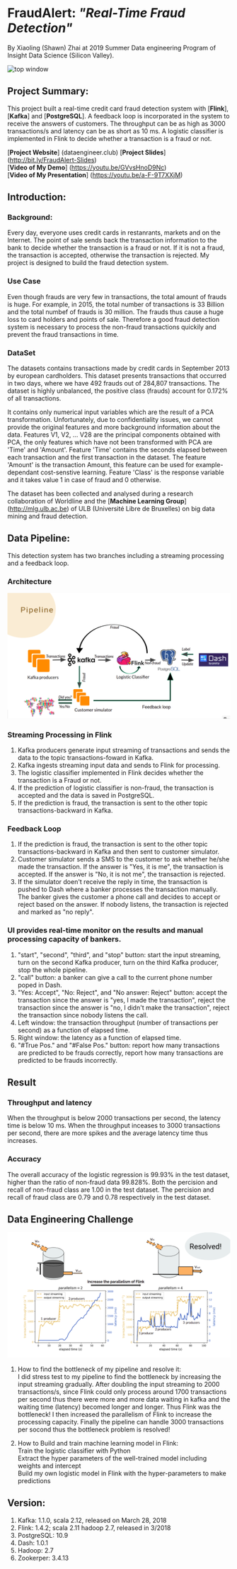 # FraudAlert: *"Real-Time Fraud Detection"*

By Xiaoling (Shawn) Zhai at 2019 Summer Data engineering Program of Insight Data Science (Silicon Valley).



![top window](https://github.com/Xiaoling1992/FraudAlert/blob/master/images/xiaoling_demo_small.gif)

## Project Summary:
This project built a real-time credit card fraud detection system with [**Flink**],[**Kafka**] and [**PostgreSQL**]. A feedback loop is incorporated in the system to receive the answers of customers. The throughput can be as high as 3000 transactions/s and latency can be as short as 10 ms. A logistic classifier is implemented in Flink to decide whether a transaction is a fraud or not.

[**Project Website**] (dataengineer.club) 
[**Project Slides**] (http://bit.ly/FraudAlert-Slides)<br/>
[**Video of My Demo**] (https://youtu.be/GVvsHnoD9Nc)<br/>
[**Video of My Presentation**] (https://youtu.be/a-F-9T7XXjM)

## Introduction:

### Background:
Every day, everyone uses credit cards in restanrants, markets and on the Internet. The point of sale sends back the transaction information to the bank to decide whether the transaction is a fraud or not. If it is not a fraud, the transaction is accepted, otherwise the transaction is rejected. My project is designed to build the fraud detection system.
### Use Case
Even though frauds are very few in transactions, the total amount of frauds is huge. For example, in 2015, the total number of transactions is 33 Billion and the total numbef of frauds is 30 million. The frauds thus cause a huge loss to card holders and points of sale. Therefore a good fraud detection system is necessary to process the non-fraud transactions quickily and prevent the fraud transactions in time.
### DataSet
The datasets contains transactions made by credit cards in September 2013 by european cardholders. This dataset presents transactions that occurred in two days, where we have 492 frauds out of 284,807 transactions. The dataset is highly unbalanced, the positive class (frauds) account for 0.172% of all transactions.

It contains only numerical input variables which are the result of a PCA transformation. Unfortunately, due to confidentiality issues, we cannot provide the original features and more background information about the data. Features V1, V2, ... V28 are the principal components obtained with PCA, the only features which have not been transformed with PCA are 'Time' and 'Amount'. Feature 'Time' contains the seconds elapsed between each transaction and the first transaction in the dataset. The feature 'Amount' is the transaction Amount, this feature can be used for example-dependant cost-senstive learning. Feature 'Class' is the response variable and it takes value 1 in case of fraud and 0 otherwise.

The dataset has been collected and analysed during a research collaboration of Worldline and the [**Machine Learning Group**] (http://mlg.ulb.ac.be) of ULB (Université Libre de Bruxelles) on big data mining and fraud detection.

## Data Pipeline:
This detection system has two branches including a streaming processing and a feedback loop.
### Architecture
![arch](images/pipeline.png)
### Streaming Processing in Flink
1. Kafka producers generate input streaming of transactions and sends the data to the topic transactions-foward in Kafka.
2. Kafka ingests streaming input data and sends to Flink for processing.
3. The logistic classifier implemented in Flink decides whether the transaction is a Fraud or not.
4. If the prediction of logistic classifier is non-fraud, the transaction is accepted and the data is saved in PostgreSQL.
5. If the prediction is fraud, the transaction is sent to the other topic transactions-backward in Kafka.
### Feedback Loop
1. If the prediction is fraud, the transaction is sent to the other topic transactions-backward in Kafka and then sent to customer simulator.
2. Customer simulator sends a SMS to the customer to ask whether he/she made the transaction. If the answer is "Yes, it is me", the transaction is accepted. If the answer is "No, it is not me", the transaction is rejected.
3. If the simulator doen't receive the reply in time, the transaction is pushed to Dash where a banker processes the transaction manually. The banker gives the customer a phone call and decides to accept or reject based on the answer. If nobody listens, the transaction is rejected and marked as "no reply".

### UI provides real-time monitor on the results and manual processing capacity of bankers. 
1. "start", "second", "third", and "stop" button: start the input streaming, turn on the second Kafka producer, turn on the third Kafka producer, stop the whole pipeline.
2. "call" button: a banker can give a call to the current phone number poped in Dash.
3. "Yes: Accept", "No: Reject", and "No answer: Reject" button: accept the transaction since the answer is "yes, I made the transaction", reject the transaction since the answer is "no, I didn't make the transaction", reject the transaction since nobody listens the call.
4. Left window: the transaction throughput (number of transactions per second) as a function of elapsed time.
5. Right window: the latency as a function of elapsed time.
6. "#True Pos." and "#False Pos." button: report how many transactions are predicted to be frauds correctly, report how many transactions are predicted to be frauds incorrectly.

## Result
### Throughput and latency
When the throughput is below 2000 transactions per second, the latency time is below 10 ms. When the throughput inceases to 3000 transactions per second, there are more spikes and the average latency time thus increases.

### Accuracy
The overall accuracy of the logistic regression is 99.93% in the test dataset, higher than the ratio of non-fraud data 99.828%.
Both the percision and recall of non-fraud class are 1.00 in the test dataset. The percision and recall of fraud class are 0.79 and 0.78 respectively in the test dataset.

## Data Engineering Challenge
![arch](images/stress_test.png)
1. How to find the bottleneck of my pipeline and resolve it:<br/>
I did stress test to my pipeline to find the bottleneck by increasing the input streaming gradually. After doubling the input streaming to 2000 transactions/s, since Flink could only process around 1700 transactions per second thus there were more and more data waiting in kafka and the waiting time (latency) becomed longer and longer. Thus Flink was the bottleneck! I then increased the parallelism of Flink to increase the processing capacity. Finally the pipeline can handle 3000 transactions per socond thus the bottleneck problem is resolved!

2. How to Build and train machine learning model in Flink:<br/>
Train the logistic classifier with Python<br/>
Extract the hyper parameters of the well-trained model including weights and intercept<br/>
Build my own logistic model in Flink with the hyper-parameters to make predictions



## Version:
1. Kafka: 1.1.0, scala 2.12,  released on March 28, 2018
2. Flink: 1.4.2;   scala 2.11  hadoop 2.7, released in 3/2018
3. PostgreSQL: 10.9
4. Dash: 1.0.1
5. Hadoop: 2.7
6. Zookerper: 3.4.13



